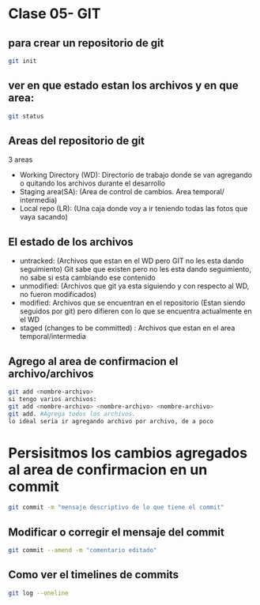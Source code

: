 # Clase 05- GIT

## para crear un repositorio de git

```sh
git init
```

## ver en que estado estan los archivos y en que area:

```sh
git status
```

## Areas del repositorio de git

3 areas
* Working Directory (WD): Directorio de trabajo donde se van agregando o quitando los archivos durante el desarrollo
* Staging area(SA): (Area de control de cambios. Area temporal/ intermedia)  
* Local repo (LR): (Una caja donde voy a ir teniendo todas las fotos que vaya sacando)

## El estado de los archivos

* untracked: (Archivos que estan en el WD pero GIT no les esta dando seguimiento) 
Git sabe que existen pero no les esta dando seguimiento, no sabe si esta cambiando ese contenido
* unmodified: (Archivos que git ya esta siguiendo y con respecto al WD, no fueron modificados)
* modified: Archivos que se encuentran en el repositorio (Estan siendo seguidos por git) pero 
difieren con lo que se encuentra actualmente en el WD  
* staged (changes to be committed) : Archivos que estan en el area temporal/intermedia

## Agrego al area de confirmacion el archivo/archivos

```sh
git add <nombre-archivo>
si tengo varios archivos:
git add <nombre-archivo> <nombre-archivo> <nombre-archivo>
git add. #Agrega todos los archivos.
lo ideal seria ir agregando archivo por archivo, de a poco   
```
# Persisitmos los cambios agregados al area de confirmacion en un commit

```sh
git commit -m "mensaje descriptivo de lo que tiene el commit"
```

## Modificar o corregir el mensaje del commit 

```sh
git commit --amend -m "comentario editado"
```

## Como ver el timelines de commits
```sh
git log --oneline
```
